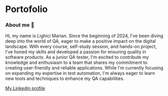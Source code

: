 # Portofolio

### About me :wave:
Hi, my name is Lighici Marian. Since the beginning of 2024, I've been diving deep into the world of QA, eager to make a positive impact on the digital landscape. With every course, self-study session, and hands-on project, I've honed my skills and developed a passion for ensuring quality in software products. As a junior QA tester, I'm excited to contribute my knowledge and enthusiasm to a team that shares my commitment to creating user-friendly and reliable applications. While I'm currently focusing on expanding my expertise in test automation, I'm always eager to learn new tools and techniques to enhance my QA capabilities.

[My Linkedin profile](https://www.linkedin.com/in/marian-lighici/)

